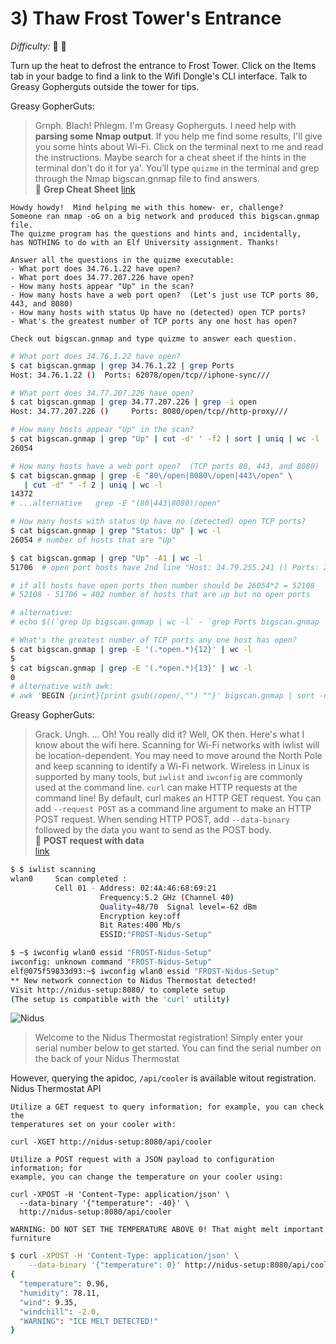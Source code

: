 # 3) Thaw Frost Tower's Entrance

_Difficulty:_  :evergreen_tree: :evergreen_tree:

Turn up the heat to defrost the entrance to Frost Tower. Click on the Items
tab in your badge to find a link to the Wifi Dongle's CLI interface. Talk to
Greasy Gopherguts outside the tower for tips.

Greasy GopherGuts:
> Grnph. Blach! Phlegm.
> I'm Greasy Gopherguts. I need help with **parsing some Nmap output**. If you help
> me find some results, I'll give you some hints about Wi-Fi.  Click on the
> terminal next to me and read the instructions.  Maybe search for a cheat sheet
> if the hints in the terminal don't do it for ya'.  You’ll type `quizme` in the
> terminal and grep through the Nmap bigscan.gnmap file to find answers.
\
> :link: **Grep Cheat Sheet** [link](https://ryanstutorials.net/linuxtutorial/cheatsheetgrep.php)

```text
Howdy howdy!  Mind helping me with this homew- er, challenge?
Someone ran nmap -oG on a big network and produced this bigscan.gnmap file.
The quizme program has the questions and hints and, incidentally,
has NOTHING to do with an Elf University assignment. Thanks!

Answer all the questions in the quizme executable:
- What port does 34.76.1.22 have open?
- What port does 34.77.207.226 have open?
- How many hosts appear "Up" in the scan?
- How many hosts have a web port open?  (Let's just use TCP ports 80, 443, and 8080)
- How many hosts with status Up have no (detected) open TCP ports?
- What's the greatest number of TCP ports any one host has open?

Check out bigscan.gnmap and type quizme to answer each question.
```

```bash
# What port does 34.76.1.22 have open?
$ cat bigscan.gnmap | grep 34.76.1.22 | grep Ports
Host: 34.76.1.22 ()  Ports: 62078/open/tcp//iphone-sync///

# What port does 34.77.207.226 have open?
$ cat bigscan.gnmap | grep 34.77.207.226 | grep -i open
Host: 34.77.207.226 ()     Ports: 8080/open/tcp//http-proxy///

# How many hosts appear "Up" in the scan?
$ cat bigscan.gnmap | grep "Up" | cut -d' ' -f2 | sort | uniq | wc -l
26054

# How many hosts have a web port open?  (TCP ports 80, 443, and 8080)
$ cat bigscan.gnmap | grep -E "80\/open|8080\/open|443\/open" \
   | cut -d" " -f 2 | uniq | wc -l
14372
# ...alternative   grep -E "(80|443|8080)/open"

# How many hosts with status Up have no (detected) open TCP ports?
$ cat bigscan.gnmap | grep "Status: Up" | wc -l
26054 # number of hosts that are "Up"

$ cat bigscan.gnmap | grep "Up" -A1 | wc -l
51706  # open port hosts have 2nd line "Host: 34.79.255.241 () Ports: 21/open/tcp//ftp/"

# if all hosts have open ports then number should be 26054*2 = 52108
# 52108 - 51706 = 402 number of hosts that are up but no open ports

# alternative:
# echo $((`grep Up bigscan.gnmap | wc -l` - `grep Ports bigscan.gnmap | wc -l`))

# What's the greatest number of TCP ports any one host has open?
$ cat bigscan.gnmap | grep -E '(.*open.*){12}' | wc -l
5
$ cat bigscan.gnmap | grep -E '(.*open.*){13}' | wc -l
0
# alternative with awk:
# awk 'BEGIN {print}{print gsub(/open/,"") ""}' bigscan.gnmap | sort -nr | head -1
```

Greasy GopherGuts:
> Grack. Ungh. ... Oh!  You really did it?  Well, OK then. Here's what I know
> about the wifi here.  Scanning for Wi-Fi networks with iwlist will be
> location-dependent. You may need to move around the North Pole and keep
> scanning to identify a Wi-Fi network.  Wireless in Linux is supported by many
> tools, but `iwlist` and `iwconfig` are commonly used at the command line. `curl`
> can make HTTP requests at the command line!  By default, curl makes an
> HTTP GET request. You can add `--request POST` as a command line argument to make
> an HTTP POST request.  When sending HTTP POST, add `--data-binary` followed by
> the data you want to send as the POST body.
\
> :link: **POST request with data** \
   [link](https://www.educative.io/edpresso/how-to-perform-a-post-request-using-curl)

```sh
$ $ iwlist scanning
wlan0     Scan completed :
          Cell 01 - Address: 02:4A:46:68:69:21
                    Frequency:5.2 GHz (Channel 40)
                    Quality=48/70  Signal level=-62 dBm
                    Encryption key:off
                    Bit Rates:400 Mb/s
                    ESSID:"FROST-Nidus-Setup"

$ ~$ iwconfig wlan0 essid "FROST-Nidus-Setup"
iwconfig: unknown command "FROST-Nidus-Setup"
elf@075f59833d93:~$ iwconfig wlan0 essid "FROST-Nidus-Setup"
** New network connection to Nidus Thermostat detected!
Visit http://nidus-setup:8080/ to complete setup
(The setup is compatible with the 'curl' utility)
```

![Nidus](/img/nidus.png)

> Welcome to the Nidus Thermostat registration! Simply enter your serial number
> below to get started. You can find the serial number on the back of your
> Nidus Thermostat

However, querying the apidoc, `/api/cooler` is available witout registration.
Nidus Thermostat API

```text
Utilize a GET request to query information; for example, you can check the
temperatures set on your cooler with:

curl -XGET http://nidus-setup:8080/api/cooler

Utilize a POST request with a JSON payload to configuration information; for
example, you can change the temperature on your cooler using:

curl -XPOST -H 'Content-Type: application/json' \
  --data-binary '{"temperature": -40}' \
  http://nidus-setup:8080/api/cooler

WARNING: DO NOT SET THE TEMPERATURE ABOVE 0! That might melt important furniture
```

```bash
$ curl -XPOST -H 'Content-Type: application/json' \
    --data-binary '{"temperature": 0}' http://nidus-setup:8080/api/cooler
{
  "temperature": 0.96,
  "humidity": 78.11,
  "wind": 9.35,
  "windchill": -2.0,
  "WARNING": "ICE MELT DETECTED!"
}
```
